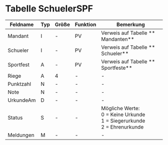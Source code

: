 # Tabelle SchuelerSPF


| Feldname  | Typ | Größe | Funktion | Bemerkung                                |
|-----------|-----|-------|----------|------------------------------------------|
| Mandant   | I   | -     | PV       | Verweis auf Tabelle ** Mandanten**       |
| Schueler  | I   | -     | PV       | Verweis auf Tabelle ** Schueler**        |
| Sportfest | A   | -     | PV       | Verweis auf Tabelle ** Sportfeste**      |
| Riege     | A   | 4     | -        | -                                        |
| Punktzahl | N   | -     | -        | -                                        |
| Note      | N   | -     | -        | -                                        |
| UrkundeAm | D   | -     | -        | -                                        |
| Status    | S   | -     | -        | Mögliche Werte:<br/>0 = Keine Urkunde<br/>1 = Siegerurkunde<br/>2 = Ehrenurkunde |
| Meldungen | M   | -     | -        | -                                        |


